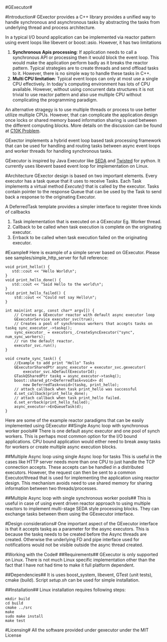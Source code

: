 #GExecutor#


#Introduction#
GExector provides a C++ library provides a unified way to handle synchronous and asynchronous tasks by abstracting the tasks from underlying thread and process architecture.  

In a typical I/O bound application can be implemented via reactor pattern using event loops like libevent or boost::asio. However, it has two limitations  
1. **Synchronous Apis processing**: If application needs to call a synchronous API or processing then it would block the event loop. This would make the application perform badly as it breaks the reactor pattern. Typical strategies are to create threads and send offload tasks to it. However, there is no simple way to handle these tasks in C++.  
2. **Multi CPU limitation**: Typical event loops can only at most use a single CPU effectively. In today's computing environment has lots of CPU available. However, without using concurrent data structures it is not trivial to use reactor pattern and also use multiple CPU without complicating the programming paradigm.  

An alternative stragegy is to use multiple threads or process to use better utilize multiple CPUs. However, that can complicate the application design once locks or shared memory based information sharing is used between the different computing blocks. More details on the discussion can be found at [C10K Problem](http://www.kegel.com/c10k.html).  

GExector implements a hybrid event loop based task processing framework that can be used for handling and routing tasks between async event loops and worker threads for handling synchronous tasks.  

GExecutor is inspired by Java Executor like [SEDA](http://www.eecs.harvard.edu/~mdw/proj/seda/) and [Twisted](http://twistedmatrix.com/trac/wiki) for python. It currently uses libevent based event loop for implementation on Linux.

#Architecture
GExector design is based on two important elements. Every executor has a task queue that it uses to receive Tasks. Each Task implements a virtual method *Execute()* that is called by the executor. Tasks contain pointer to the response Queue that can be used by the Task to send back a response to the originating Executor.  

A DeferredTask template provides a simpler interface to register three kinds of callbacks  
1. Task implementation that is executed on a GExecutor Eg. Worker thread.
2. Callback to be called when task execution is complete on the originating executor.
3. Errback to be called when task execution failed on the originating executor.

#Example#
Here is example of a simple server based on GExecutor. Please see samples/simple_http_server for full reference:  

    void print_hello() {
       std::cout << "Hello World\n";
    }
    void print_hello_done() {
       std::cout << "Said Hello to the world\n";
    }
    void print_hello_failed() {
        std::cout << "Could not say Hello\n";
    }

    int main(int argc, const char* argv[]) {
        // Creates a GExecutor reactor with default async executor loop
        GExecutorService executor_svc(true);
        // Creates a pool of synchronous workers that accepts tasks on taskq sync_executor_->taskq();
        sync_executor_ = executors_.CreateSyncExecutor("sync", num_sync_workers);
        // run the default reactor.
        executor_svc.run();
    }
    
    void create_sync_task() {
        //Example to add print "Hello" Tasks
        GExecutorSharedPtr async_executor = executor_svc.gexecutor(
            executor_svc.kDefaultExecutorId);
        GTaskQSharedPtr taskq = async_executor->taskq();
        boost::shared_ptr<DeferredTask<void>> d(
            new DeferredTask<void>(taskq, print_hello);
        // attach callback when task print_hello was successful
        d.set_callback(print_hello_done);
        // attach callback when task print_hello failed.
        d.set_errback(print_hello_failed);
        async_executor->EnQueueTask(d);
    }

Here are some of the example reactor paradigms that can be easily implemented using GExecutor
##Single Async loop with synchronous worker pools##
There is one default async executor and one pool of synch workers. This is perhaps most common option for the I/O bound applications. CPU bound application would either need to break away tasks for workers or create multiple async execution blocks.

##Multiple Async loop using single Async loop for tasks
This is useful in the cases like HTTP server needs more than one CPU to just handle the TCP connection accepts. These accepts can be handled in a distributed executors. However, the request can then be sent to a common Executor/thread that is used for implementing the application using reactor design. This mechanism avoids need to use shared memory for sharing information between two threads/processes.

##Multiple Async loop with single synchronous worker pools##
This is useful in case of using event driven reactor approach to using multiple reactors to implement multi-stage SEDA style processing blocks. They can exchange tasks between them using the GEexecutor interface. 

#Design considerations#
One important aspect of the GExecutor interface is that it accepts taskq as a parameter for the async executors. This is because the taskq needs to be created before the Async threads are created. Otherwise the underlying FD and pipe interface used for notifications would not be visible outside the async thread created.


#Working with the Code#
##Requirements##
GExecutor is only supported on Linux. There is not much Linux specific implementation other than the fact that I have not had time to make it full platform dependent.

##Dependencies##
It is uses boost_system, libevent, GTest (unit tests), cmake (build). Script *setup.sh* can be used for simple installation.


##Installation##
Linux installation requires following steps:  

    mkdir build
    cd build
    cmake ../src
    make
    sudo make install
    make test
  
#Licensing#
All the software provided under gexecutor under the MIT License
